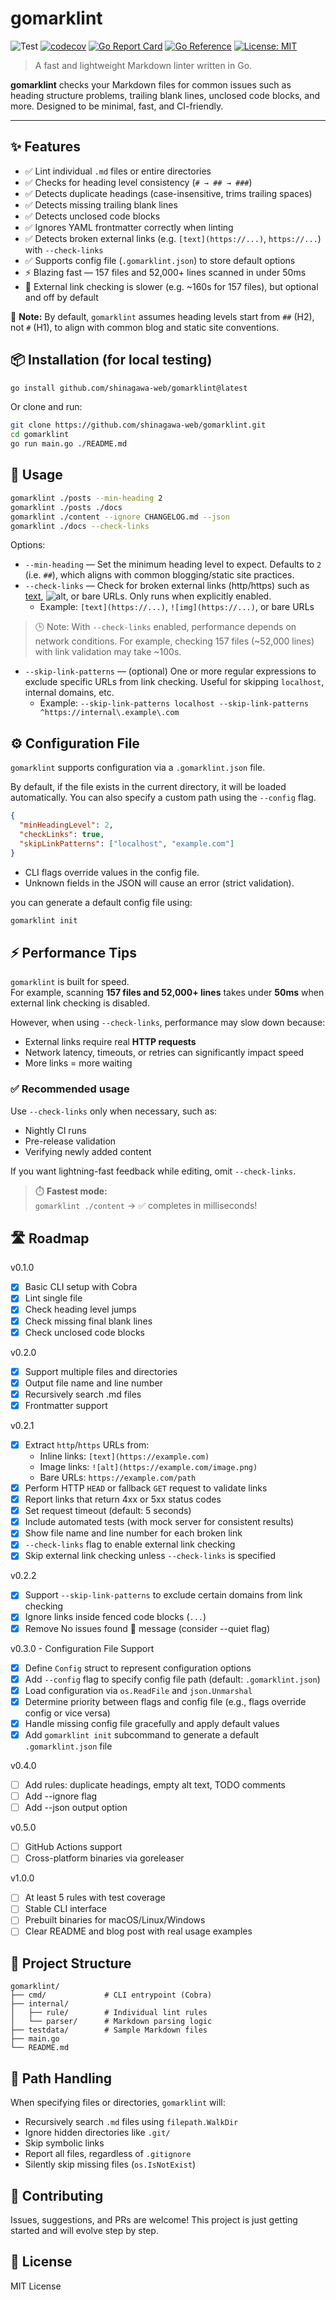 # gomarklint

![Test](https://github.com/shinagawa-web/gomarklint/actions/workflows/test.yml/badge.svg)
[![codecov](https://codecov.io/gh/shinagawa-web/gomarklint/graph/badge.svg?token=5MGCYZZY7S)](https://codecov.io/gh/shinagawa-web/gomarklint)
[![Go Report Card](https://goreportcard.com/badge/github.com/shinagawa-web/gomarklint)](https://goreportcard.com/report/github.com/shinagawa-web/gomarklint)
[![Go Reference](https://pkg.go.dev/badge/github.com/shinagawa-web/gomarklint.svg)](https://pkg.go.dev/github.com/shinagawa-web/gomarklint)
[![License: MIT](https://img.shields.io/badge/License-MIT-yellow.svg)](LICENSE)

> A fast and lightweight Markdown linter written in Go.

**gomarklint** checks your Markdown files for common issues such as heading structure problems, trailing blank lines, unclosed code blocks, and more. Designed to be minimal, fast, and CI-friendly.

---

## ✨ Features

- ✅ Lint individual `.md` files or entire directories
- ✅ Checks for heading level consistency (`# → ## → ###`)
- ✅ Detects duplicate headings (case-insensitive, trims trailing spaces)
- ✅ Detects missing trailing blank lines
- ✅ Detects unclosed code blocks
- ✅ Ignores YAML frontmatter correctly when linting
- ✅ Detects broken external links (e.g. `[text](https://...)`, `https://...`) with `--check-links`
- ✅ Supports config file (`.gomarklint.json`) to store default options
- ⚡️ Blazing fast — 157 files and 52,000+ lines scanned in under 50ms
- 🐢 External link checking is slower (e.g. ~160s for 157 files), but optional and off by default


📝 **Note:** By default, `gomarklint` assumes heading levels start from `##` (H2), not `#` (H1), to align with common blog and static site conventions.


## 📦 Installation (for local testing)

```bash
go install github.com/shinagawa-web/gomarklint@latest
```

Or clone and run:

```bash
git clone https://github.com/shinagawa-web/gomarklint.git
cd gomarklint
go run main.go ./README.md
```

## 🚀 Usage

```bash
gomarklint ./posts --min-heading 2
gomarklint ./posts ./docs
gomarklint ./content --ignore CHANGELOG.md --json
gomarklint ./docs --check-links
```

Options:

- `--min-heading` — Set the minimum heading level to expect. Defaults to `2` (i.e. `##`), which aligns with common blogging/static site practices.
- `--check-links` — Check for broken external links (http/https) such as [text](https://...), ![alt](https://...), or bare URLs. Only runs when explicitly enabled.
  - Example: `[text](https://...)`, `![img](https://...)`, or bare URLs
> 🕒 Note: With `--check-links` enabled, performance depends on network conditions.
> For example, checking 157 files (~52,000 lines) with link validation may take ~100s.

- `--skip-link-patterns` — (optional) One or more regular expressions to exclude specific URLs from link checking. Useful for skipping `localhost`, internal domains, etc.
  - Example: `--skip-link-patterns localhost --skip-link-patterns ^https://internal\.example\.com`

## ⚙️ Configuration File

`gomarklint` supports configuration via a `.gomarklint.json` file.

By default, if the file exists in the current directory, it will be loaded automatically. You can also specify a custom path using the `--config` flag.

```json
{
  "minHeadingLevel": 2,
  "checkLinks": true,
  "skipLinkPatterns": ["localhost", "example.com"]
}
```

- CLI flags override values in the config file.
- Unknown fields in the JSON will cause an error (strict validation).

you can generate a default config file using:

```bash
gomarklint init
```

## ⚡️ Performance Tips

`gomarklint` is built for speed.  
For example, scanning **157 files and 52,000+ lines** takes under **50ms** when external link checking is disabled.

However, when using `--check-links`, performance may slow down because:

- External links require real **HTTP requests**
- Network latency, timeouts, or retries can significantly impact speed
- More links = more waiting

### ✅ Recommended usage

Use `--check-links` only when necessary, such as:

- Nightly CI runs
- Pre-release validation
- Verifying newly added content

If you want lightning-fast feedback while editing, omit `--check-links`.

> ⏱️ **Fastest mode:**  
> `gomarklint ./content` → ✅ completes in milliseconds!


## 🛣 Roadmap

v0.1.0
- [x] Basic CLI setup with Cobra
- [x] Lint single file
- [x] Check heading level jumps
- [x] Check missing final blank lines
- [x] Check unclosed code blocks

v0.2.0
- [x] Support multiple files and directories
- [x] Output file name and line number
- [x] Recursively search .md files
- [x] Frontmatter support

v0.2.1
- [x] Extract `http`/`https` URLs from:
  - Inline links: `[text](https://example.com)`
  - Image links: `![alt](https://example.com/image.png)`
  - Bare URLs: `https://example.com/path`
- [x] Perform HTTP `HEAD` or fallback `GET` request to validate links
- [x] Report links that return 4xx or 5xx status codes
- [x] Set request timeout (default: 5 seconds)
- [x] Include automated tests (with mock server for consistent results)
- [x] Show file name and line number for each broken link
- [x] `--check-links` flag to enable external link checking
- [x] Skip external link checking unless `--check-links` is specified

v0.2.2
- [x] Support `--skip-link-patterns` to exclude certain domains from link checking
- [x] Ignore links inside fenced code blocks (```...```)
- [x] Remove No issues found 🎉 message (consider --quiet flag)

v0.3.0 - Configuration File Support

- [x] Define `Config` struct to represent configuration options
- [x] Add `--config` flag to specify config file path (default: `.gomarklint.json`)
- [x] Load configuration via `os.ReadFile` and `json.Unmarshal`
- [x] Determine priority between flags and config file (e.g., flags override config or vice versa)
- [x] Handle missing config file gracefully and apply default values
- [x] Add `gomarklint init` subcommand to generate a default `.gomarklint.json` file

v0.4.0
- [ ] Add rules: duplicate headings, empty alt text, TODO comments
- [ ] Add --ignore flag
- [ ] Add --json output option

v0.5.0
- [ ] GitHub Actions support
- [ ] Cross-platform binaries via goreleaser

v1.0.0
- [ ] At least 5 rules with test coverage
- [ ] Stable CLI interface
- [ ] Prebuilt binaries for macOS/Linux/Windows
- [ ] Clear README and blog post with real usage examples

## 📁 Project Structure

```
gomarklint/
├── cmd/             # CLI entrypoint (Cobra)
├── internal/
│   ├── rule/        # Individual lint rules
│   └── parser/      # Markdown parsing logic
├── testdata/        # Sample Markdown files
├── main.go
└── README.md
```

## 📁 Path Handling

When specifying files or directories, `gomarklint` will:

- Recursively search `.md` files using `filepath.WalkDir`
- Ignore hidden directories like `.git/`
- Skip symbolic links
- Report all files, regardless of `.gitignore`
- Silently skip missing files (`os.IsNotExist`)

## 🤝 Contributing

Issues, suggestions, and PRs are welcome!
This project is just getting started and will evolve step by step.

## 📜 License

MIT License
